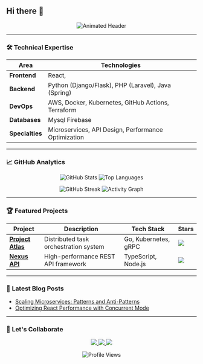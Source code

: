 ## Hi there 👋
<div align="center">
  <img src="https://readme-typing-svg.demolab.com?font=Fira+Code&weight=600&size=26&duration=3000&pause=500&color=58A6FF&center=true&vCenter=true&width=500&lines=Abenezer+Mulugeta;Senior+Full-Stack+Engineer;Open-Source+Contributor;Cloud+Enthusiast" alt="Animated Header" />
</div>

---

### 🛠️ **Technical Expertise**

| **Area**       | **Technologies**                                                                 |
|----------------|---------------------------------------------------------------------------------|
| **Frontend**   | React,                                 |
| **Backend**    |  Python (Django/Flask), PHP (Laravel), Java (Spring)                   |
| **DevOps**     | AWS, Docker, Kubernetes, GitHub Actions, Terraform                             |
| **Databases**  | Mysql Firebase                                           |
| **Specialties**| Microservices, API Design, Performance Optimization                            |

---

### 📈 **GitHub Analytics**

<div align="center">
  
  ![GitHub Stats](https://github-readme-stats.vercel.app/api?username=abeni360&show_icons=true&hide_border=true&theme=github_dark&count_private=true&include_all_commits=true)
  ![Top Languages](https://github-readme-stats.vercel.app/api/top-langs/?username=abeni360&layout=compact&theme=github_dark&hide_border=true&langs_count=6)
  
  ![GitHub Streak](https://streak-stats.demolab.com?user=abeni360&theme=github-dark&hide_border=true&date_format=j%20M%5B%20Y%5D)
  ![Activity Graph](https://github-readme-activity-graph.vercel.app/graph?username=abeni360&theme=github-dark&hide_border=true&area=true)

</div>

---

### 🏆 **Featured Projects**

| Project | Description | Tech Stack | Stars |
|---------|-------------|------------|-------|
| **[Project Atlas](https://github.com/abeni360/project-atlas)** | Distributed task orchestration system | Go, Kubernetes, gRPC | ![](https://img.shields.io/github/stars/abeni360/project-atlas?style=flat) |
| **[Nexus API](https://github.com/abeni360/nexus-api)** | High-performance REST API framework | TypeScript, Node.js | ![](https://img.shields.io/github/stars/abeni360/nexus-api?style=flat) |

---

### 📝 **Latest Blog Posts**
<!-- BLOG-POST-LIST:START -->
- [Scaling Microservices: Patterns and Anti-Patterns](https://medium.com/@abeni360/scaling-microservices-8b4d62712a4d)
- [Optimizing React Performance with Concurrent Mode](https://dev.to/abeni360/optimizing-react-performance-3k9f)
<!-- BLOG-POST-LIST:END -->

---

### 🤝 **Let's Collaborate**
<p align="center">
  <a href="mailto:contact@abeni360.dev" target="_blank">
    <img src="https://img.shields.io/badge/Email-FF5722?style=for-the-badge&logo=gmail&logoColor=white" />
  </a>
  <a href="https://linkedin.com/in/abeni360" target="_blank">
    <img src="https://img.shields.io/badge/LinkedIn-0A66C2?style=for-the-badge&logo=linkedin&logoColor=white" />
  </a>
  <a href="https://twitter.com/abeni360" target="_blank">
    <img src="https://img.shields.io/badge/Twitter-1DA1F2?style=for-the-badge&logo=twitter&logoColor=white" />
  </a>
</p>

<div align="center">
  <img src="https://komarev.com/ghpvc/?username=abeni360&label=Profile+Views&color=0e75b6&style=flat" alt="Profile Views" />
</div>
<!--

